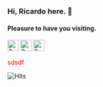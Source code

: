 ### Hi, Ricardo here. 👋
#### Pleasure to have you visiting.


[<img src="https://api.speedtyper.dev/users/ricdotnet/badges/averagewpm" alt="SpeedTyper.dev avg wpm" height="25">](https://www.speedtyper.dev/profile/ricdotnet) 
[<img src="https://api.speedtyper.dev/users/ricdotnet/badges/topwpm" alt="SpeedTyper.dev top wpm" height="25">](https://www.speedtyper.dev/profile/ricdotnet) 
[<img src="https://api.speedtyper.dev/users/ricdotnet/badges/gamecount" alt="SpeedTyper.dev games" height="25">](https://www.speedtyper.dev/profile/ricdotnet)

<div style="color:red">sdsdf</div>

![Hits](https://hits.seeyoufarm.com/api/count/incr/badge.svg?url=https%3A%2F%2Fgithub.com%2Fricdotnet&count_bg=%233DC8C1&title_bg=%23555555&icon=github.svg&icon_color=%23FFFFFF&title=v&edge_flat=false)
  
<!--**ricdotnet/ricdotnet** is a ✨ _special_ ✨ repository because its `README.md` (this file) appears on your GitHub profile.

Here are some ideas to get you started:

- 🔭 I’m currently working on ...
- 🌱 I’m currently learning ...
- 👯 I’m looking to collaborate on ...
- 🤔 I’m looking for help with ...
- 💬 Ask me about ...
- 📫 How to reach me: ...
- 😄 Pronouns: ...
- ⚡ Fun fact: ...
-->
